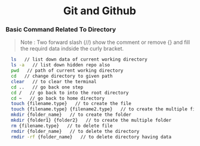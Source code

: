 <div align="center"><h1>Git and Github</h1></div>

### Basic Command Related To Directory
> Note : Two forward slash (//) show the comment or remove {} and fill the requird data indside the curly bracket.

```bash 
  ls   // list down data of current working directory
  ls -a   // list down hidden repo also
  pwd   // path of current working directory
  cd   // change directory to given path
  clear   // to clear the terminal
  cd ..   // go back one step
  cd /   // go back to into the root directory 
  cd ~   // go back to home directory
  touch {filename.type}   // to create the file
  touch {filename.type} {filename2.type}   // to create the multiple file
  mkdir {folder_name}   // to create the folder
  mkdir {folder1} {folder2}   // to create the multiple folder
  rm {filename.type}   // to delete file
  rmdir {folder_name}   // to delete the directory
  rmdir -rf {folder_name}   // to delete directory having data
```
